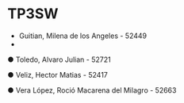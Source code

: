 # TP3SW

- Guitian, Milena de los Angeles - 52449
- 
● Toledo, Alvaro Julian - 52721

● Veliz, Hector Matias - 52417

● Vera López, Roció Macarena del Milagro - 52663 
